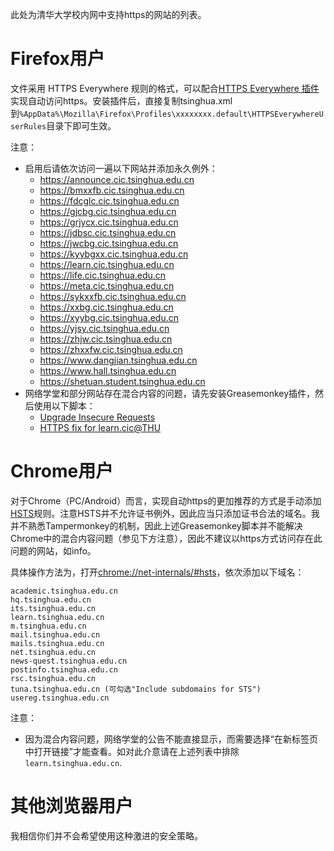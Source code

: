 此处为清华大学校内网中支持https的网站的列表。

# Firefox用户

文件采用 HTTPS Everywhere 规则的格式，可以配合[HTTPS Everywhere 插件](https://www.eff.org/https-everywhere)实现自动访问https。安装插件后，直接复制tsinghua.xml到`%AppData%\Mozilla\Firefox\Profiles\xxxxxxxx.default\HTTPSEverywhereUserRules`目录下即可生效。

注意：

* 启用后请依次访问一遍以下网站并添加永久例外：
  * https://announce.cic.tsinghua.edu.cn
  * https://bmxxfb.cic.tsinghua.edu.cn
  * https://fdcglc.cic.tsinghua.edu.cn
  * https://gjcbg.cic.tsinghua.edu.cn
  * https://grjycx.cic.tsinghua.edu.cn
  * https://jdbsc.cic.tsinghua.edu.cn
  * https://jwcbg.cic.tsinghua.edu.cn
  * https://kyybgxx.cic.tsinghua.edu.cn
  * https://learn.cic.tsinghua.edu.cn
  * https://life.cic.tsinghua.edu.cn
  * https://meta.cic.tsinghua.edu.cn
  * https://sykxxfb.cic.tsinghua.edu.cn
  * https://xxbg.cic.tsinghua.edu.cn
  * https://xyybg.cic.tsinghua.edu.cn
  * https://yjsy.cic.tsinghua.edu.cn
  * https://zhjw.cic.tsinghua.edu.cn
  * https://zhxxfw.cic.tsinghua.edu.cn
  * https://www.dangjian.tsinghua.edu.cn
  * https://www.hall.tsinghua.edu.cn
  * https://shetuan.student.tsinghua.edu.cn
* 网络学堂和部分网站存在混合内容的问题，请先安装Greasemonkey插件，然后使用以下脚本：
  * [Upgrade Insecure Requests](https://github.com/wangqr/dummy/raw/master/csp.user.js)
  * [HTTPS fix for learn.cic@THU](https://github.com/wangqr/dummy/raw/master/learnfix.user.js)

# Chrome用户

对于Chrome（PC/Android）而言，实现自动https的更加推荐的方式是手动添加[HSTS](https://zh.wikipedia.org/wiki/HTTP%E4%B8%A5%E6%A0%BC%E4%BC%A0%E8%BE%93%E5%AE%89%E5%85%A8)规则。注意HSTS并不允许证书例外，因此应当只添加证书合法的域名。我并不熟悉Tampermonkey的机制，因此上述Greasemonkey脚本并不能解决Chrome中的混合内容问题（参见下方注意），因此不建议以https方式访问存在此问题的网站，如info。

具体操作方法为，打开[chrome://net-internals/#hsts](chrome://net-internals/#hsts)，依次添加以下域名：

```text
academic.tsinghua.edu.cn
hq.tsinghua.edu.cn
its.tsinghua.edu.cn
learn.tsinghua.edu.cn
m.tsinghua.edu.cn
mail.tsinghua.edu.cn
mails.tsinghua.edu.cn
net.tsinghua.edu.cn
news-quest.tsinghua.edu.cn
postinfo.tsinghua.edu.cn
rsc.tsinghua.edu.cn
tuna.tsinghua.edu.cn (可勾选"Include subdomains for STS")
usereg.tsinghua.edu.cn
```

注意：

* 因为混合内容问题，网络学堂的公告不能直接显示，而需要选择“在新标签页中打开链接”才能查看。如对此介意请在上述列表中排除`learn.tsinghua.edu.cn`.

# 其他浏览器用户

我相信你们并不会希望使用这种激进的安全策略。